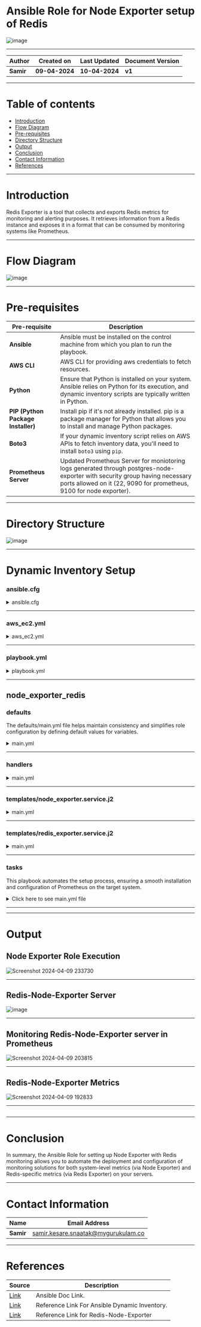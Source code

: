 #  Ansible Role for Node Exporter setup of Redis

![image](https://github.com/CodeOps-Hub/Ansible/assets/156056570/197a4197-fdca-41b4-97cf-fccbecb565f1)


***

| **Author** | **Created on** | **Last Updated** | **Document Version** |
| ---------- | -------------- | ---------------- | -------------------- |
| **Samir** | **09-04-2024** | **10-04-2024** | **v1** |

***
# Table of contents
* [Introduction](#Introduction)
* [Flow Diagram](#Flow-Diagram)
* [Pre-requisites](#Pre-requisites)
* [Directory Structure](#Directory-Structure)
* [Output](#Output)
* [Conclusion](#Conclusion)
* [Contact Information](#Contact-Information)
* [References](#References)

***

# Introduction

Redis Exporter is a tool that collects and exports Redis metrics for monitoring and alerting purposes. It retrieves information from a Redis instance and exposes it in a format that can be consumed by monitoring systems like Prometheus.
***

# Flow Diagram

![image](https://github.com/CodeOps-Hub/Ansible/assets/156056570/30ff6f07-bfbd-4f62-a167-963256df414d)



***

# Pre-requisites

| **Pre-requisite** | **Description** |
| ----------------- | --------------- |
| **Ansible**       | Ansible must be installed on the control machine from which you plan to run the playbook. |
| **AWS CLI**       | AWS CLI for providing aws credentials to fetch resources. |
| **Python**        | Ensure that Python is installed on your system. Ansible relies on Python for its execution, and dynamic inventory scripts are typically written in Python. |
| **PIP (Python Package Installer)** | Install pip if it's not already installed. pip is a package manager for Python that allows you to install and manage Python packages. |
| **Boto3**   |  If your dynamic inventory script relies on AWS APIs to fetch inventory data, you'll need to install `boto3` using `pip`. |
| **Prometheus Server** | Updated Prometheus Server for moniotoring logs generated through postgres-node-exporter with security group having necessary ports allowed on it (22, 9090 for prometheus, 9100 for node exporter).|
***

# Directory Structure

![image](https://github.com/CodeOps-Hub/Ansible/assets/156056570/5f91c344-72e7-4b2d-9024-ac61f77b211c)

***

# Dynamic Inventory Setup

### ansible.cfg

<details>
<summary> ansible.cfg </summary>
<br>
  
```shell
[defaults]
# some basic default values...
inventory               =       ./aws_ec2.yaml
private_key_file        =       ./advik.pem
remote_user             =       ubuntu
host_key_checking       =       False
[inventory]
enable_plugins          =       aws_ec2
```
</details>

***

### aws_ec2.yml

<details>
<summary> aws_ec2.yml </summary>
<br>
  
```shell
---
plugin: aws_ec2
regions:
  - ap-northeast-1
filters:
    instance-state-code: 16
keyed_groups:
  - key: tags
    prefix: tag

```
</details>

***

### playbook.yml

<details>
<summary> playbook.yml </summary>
<br>
  
```shell
---
- hosts: aws_ec2
  become: yes
  gather_facts: yes
  roles:
    - node_exporter_redis

```
</details>

***

##  node_exporter_redis

### defaults

The defaults/main.yml file helps maintain consistency and simplifies role configuration by defining default values for variables. 

<details>
<summary> main.yml </summary>
<br>
  
```shell
---
# defaults file for node_exporter_redis

# Node Exporter Version
node_exporter_version: "1.2.2"

# Port for Node Exporter
node_exporter_port: 9100

# Redis Exporter Version
redis_exporter_version: "1.22.0"

# Port for Redis Exporter
redis_exporter_port: 9121

```
</details>

***
### handlers


<details>
<summary> main.yml </summary>
<br>
  
```shell
---
- name: Restart Node Exporter Service
  ansible.builtin.systemd:
    name: node_exporter
    state: restarted

- name: Restart Redis Exporter Service
  ansible.builtin.systemd:
    name: redis_exporter
    state: restarted

```
</details>

***
### templates/node_exporter.service.j2


<details>
<summary> main.yml </summary>
<br>
  
```shell
[Unit]
Description=Node Exporter
Wants=network-online.target
After=network-online.target

StartLimitIntervalSec=500
StartLimitBurst=5

[Service]
User=node_exporter
Group=node_exporter
Type=simple
Restart=on-failure
RestartSec=5s
ExecStart=/usr/local/bin/node_exporter \
    --collector.logind

[Install]
WantedBy=multi-user.target

```
</details>

***
### templates/redis_exporter.service.j2
<details>
<summary> main.yml </summary>
<br>
  
```shell
[Unit]
Description=Prometheus
Documentation=https://github.com/oliver006/redis_exporter
Wants=network-online.target
After=network-online.target

[Service]
Type=simple
User=node_exporter
Group=node_exporter
ExecReload=/bin/kill -HUP $MAINPID
ExecStart=/usr/local/bin/redis_exporter \
  --log-format=txt \
  --namespace=redis \
  --web.listen-address=:9121 \
  --web.telemetry-path=/metrics

SyslogIdentifier=redis_exporter
Restart=always

[Install]
WantedBy=multi-user.target
```
</details>

***
### tasks

This playbook automates the setup process, ensuring a smooth installation and configuration of Prometheus on the target system.

<details>
<summary> Click here to see main.yml file</summary>
<br>
  
```shell
---
- name: Install required packages
  apt:
    name: "{{ item }}"
    state: present
  with_items:
    - wget
    - tar
    

- name: Download and install Node Exporter
  get_url:
    url: "https://github.com/prometheus/node_exporter/releases/download/v{{ node_exporter_version }}/node_exporter-{{ node_exporter_version }}.linux-amd64.tar.gz"
    dest: /tmp/node_exporter.tar.gz

- name: Extract Node Exporter archive
  ansible.builtin.unarchive:
    src: /tmp/node_exporter.tar.gz
    dest: /usr/local/bin/
    remote_src: yes

- name: Create systemd service file
  template:
    src: node_exporter.service.j2
    dest: /etc/systemd/system/node_exporter.service
  notify: Restart Node Exporter Service

- name: Allow Node Exporter port through firewall
  ansible.builtin.ufw:
    rule: allow
    port: "{{ node_exporter_port }}"
    proto: tcp

- name: Download Redis Exporter
  get_url:
    url: "https://github.com/oliver006/redis_exporter/releases/download/v{{ redis_exporter_version }}/redis_exporter-v{{ redis_exporter_version }}.linux-amd64.tar.gz"
    dest: /tmp/redis_exporter.tar.gz

- name: Extract Redis Exporter archive
  ansible.builtin.unarchive:
    src: /tmp/redis_exporter.tar.gz
    dest: /usr/local/bin/
    remote_src: yes

- name: Create Redis Exporter systemd service file
  template:
    src: redis_exporter.service.j2
    dest: /etc/systemd/system/redis_exporter.service
  notify: Restart Redis Exporter Service


- name: Allow Redis Exporter port through firewall
  ansible.builtin.ufw:
    rule: allow
    port: "{{ redis_exporter_port }}"
    proto: tcp

```
</details>

***


***

# Output

## Node Exporter Role Execution

![Screenshot 2024-04-09 233730](https://github.com/CodeOps-Hub/Ansible/assets/156056570/cca3494e-3794-4f9c-902c-a01813580053)


***

## Redis-Node-Exporter Server
![image](https://github.com/CodeOps-Hub/Ansible/assets/156056570/add3abb8-e8b0-4933-8be2-34f761e2dcb8)

***
## Monitoring Redis-Node-Exporter server in Prometheus

![Screenshot 2024-04-09 203815](https://github.com/CodeOps-Hub/Ansible/assets/156056570/ddea3409-2207-4c2e-b6e9-60fff7090c1f)

***
## Redis-Node-Exporter Metrics

![Screenshot 2024-04-09 192833](https://github.com/CodeOps-Hub/Ansible/assets/156056570/a5257509-c0c6-4780-a086-7cccceb9b38b)

***
## 




***

# Conclusion


In summary, the Ansible Role for setting up Node Exporter with Redis monitoring allows you to automate the deployment and configuration of monitoring solutions for both system-level metrics (via Node Exporter) and Redis-specific metrics (via Redis Exporter) on your servers.

***

# Contact Information

| **Name** | **Email Address** |
| -------- | ----------------- |
| **Samir** | samir.kesare.snaatak@mygurukulam.co |

***

# References

| **Source** | **Description** |
| ---------- | --------------- |
| [Link](https://docs.ansible.com/ansible/latest/index.html) | Ansible Doc Link. |
| [Link](https://www.youtube.com/watch?v=junPdh2yvbU&t=454s) | Reference Link For Ansible Dynamic Inventory. |
| [Link](https://www.fosstechnix.com/monitor-redis-with-prometheus-and-grafana/) | Reference Link for Redis-Node-Exporter |
